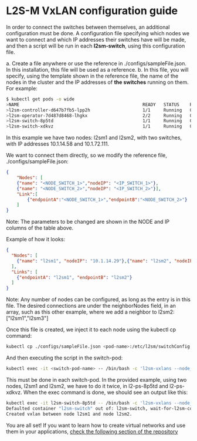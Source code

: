 # L2S-M VxLAN configuration guide

In order to connect the switches between themselves, an additional configuration must be done. A configuration file specifying which nodes we want to connect and which IP addresses their switches have will be made, and then a script will be run in each **l2sm-switch**, using this configuration file. 

  a. Create a file anywhere or use the reference in ./configs/sampleFile.json. In this installation, this file will be used as a reference.
  b. In this file, you will specify, using the template shown in the reference file, the name of the nodes in the cluster and the IP addresses of **the switches** running on them. For example:
  ```bash
  $ kubectl get pods -o wide
  >NAME                                               READY   STATUS    RESTARTS   AGE     IP            NODE    NOMINATED NODE   READINESS GATES
  >l2sm-controller-d647b7fb5-lpp2h                    1/1     Running   0          30m     10.1.14.55    l2sm1   <none>           <none>
  >l2sm-operator-7d487d8468-lhgkx                     2/2     Running   0          2m11s   10.1.14.56    l2sm1   <none>           <none>
  >l2sm-switch-8p5td                                  1/1     Running   0          71s     10.1.14.58    l2sm1   <none>           <none>
  >l2sm-switch-xdkvz                                  1/1     Running   0          71s     10.1.72.111   l2sm2   <none>           <none>

  ```
  In this example we have two nodes: l2sm1 and l2sm2, with two switches, with IP addresses 10.1.14.58 and 10.1.72.111.
  
  We want to connect them directly, so we modify the reference file, ./configs/sampleFile.json:
```json
{
    "Nodes": [
    {"name": "<NODE_SWITCH_1>","nodeIP": "<IP_SWITCH_1>"},
    {"name": "<NODE_SWITCH_2>","nodeIP": "<IP_SWITCH_2>"}],
    "Link":[
        {"endpointA":"<NODE_SWITCH_1>","endpointB":"<NODE_SWITCH_2>"}
    ]
}

```
Note: The parameters to be changed are shown in the NODE and IP columns of the table above.

Example of how it looks:
```json
{
  "Nodes": [
    {"name": "l2sm1", "nodeIP": "10.1.14.29"},{"name": "l2sm2", "nodeIP": "10.1.72.109"}
  ],
  "Links": [
    {"endpointA": "l2sm1", "endpointB": "l2sm2"}
  ]
}


```
Note: Any number of nodes can be configured, as long as the entry is in this file. The desired connections are under the neighborNodes field, in an array, such as this other example, where we add a neighbor to l2sm2: ["l2sm1","l2sm3"]

Once this file is created, we inject it to each node using the kubectl cp command:

```bash
kubectl cp ./configs/sampleFile.json <pod-name>:/etc/l2sm/switchConfig.json 
```

And then executing the script in the switch-pod:

```bash
kubectl exec -it <switch-pod-name> -- /bin/bash -c 'l2sm-vxlans --node_name=$NODENAME /etc/l2sm/switchConfig.json'
```

This must be done in each switch-pod. In the provided example, using two nodes, l2sm1 and l2sm2, we have to do it twice, in l2-ps-8p5td and l2-ps-xdkvz.
When the exec command is done, we should see an output like this:

```bash
kubectl exec -it l2sm-switch-8p5td -- /bin/bash -c 'l2sm-vxlans --node_name=$NODENAME /etc/l2sm/switchConfig.json'
Defaulted container "l2sm-switch" out of: l2sm-switch, wait-for-l2sm-controller (init)
Created vxlan between node l2sm1 and node l2sm2.
```

You are all set! If you want to learn how to create virtual networks and use them in your applications, [check the following section of the repository](../examples)
